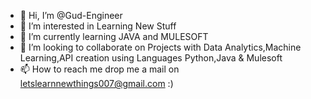 - 👋 Hi, I’m @Gud-Engineer
- 👀 I’m interested in Learning New Stuff
- 🌱 I’m currently learning JAVA and MULESOFT
- 💞️ I’m looking to collaborate on Projects with Data Analytics,Machine Learning,API creation using Languages Python,Java & Mulesoft
- 📫 How to reach me drop me a mail on letslearnnewthings007@gmail.com :)

<!---
Gud-Engineer/Gud-Engineer is a ✨ special ✨ repository because its `README.md` (this file) appears on your GitHub profile.
You can click the Preview link to take a look at your changes.
--->
